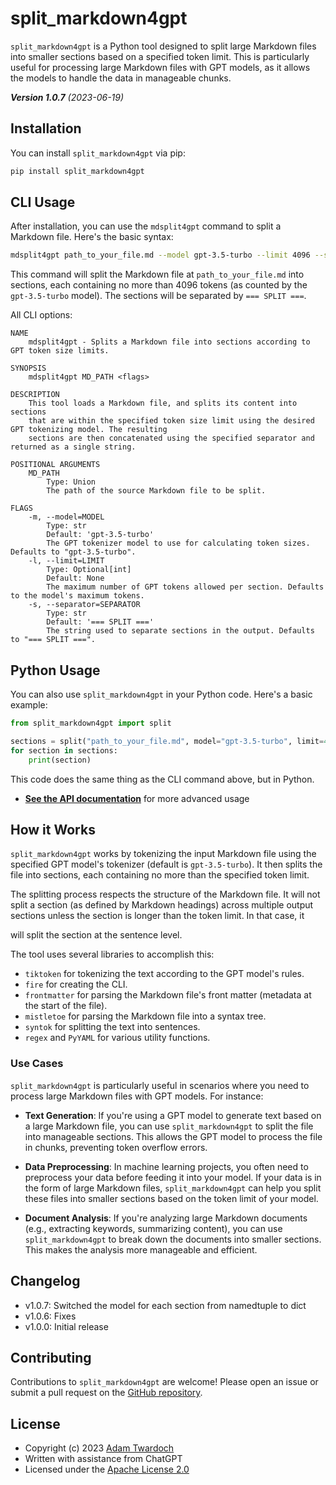 # split_markdown4gpt

`split_markdown4gpt` is a Python tool designed to split large Markdown files into smaller sections based on a specified token limit. This is particularly useful for processing large Markdown files with GPT models, as it allows the models to handle the data in manageable chunks.

_**Version 1.0.7** (2023-06-19)_

## Installation

You can install `split_markdown4gpt` via pip:

```bash
pip install split_markdown4gpt
```

## CLI Usage

After installation, you can use the `mdsplit4gpt` command to split a Markdown file. Here's the basic syntax:

```bash
mdsplit4gpt path_to_your_file.md --model gpt-3.5-turbo --limit 4096 --separator "=== SPLIT ==="
```

This command will split the Markdown file at `path_to_your_file.md` into sections, each containing no more than 4096 tokens (as counted by the `gpt-3.5-turbo` model). The sections will be separated by `=== SPLIT ===`.

All CLI options:

```
NAME
    mdsplit4gpt - Splits a Markdown file into sections according to GPT token size limits.

SYNOPSIS
    mdsplit4gpt MD_PATH <flags>

DESCRIPTION
    This tool loads a Markdown file, and splits its content into sections
    that are within the specified token size limit using the desired GPT tokenizing model. The resulting
    sections are then concatenated using the specified separator and returned as a single string.

POSITIONAL ARGUMENTS
    MD_PATH
        Type: Union
        The path of the source Markdown file to be split.

FLAGS
    -m, --model=MODEL
        Type: str
        Default: 'gpt-3.5-turbo'
        The GPT tokenizer model to use for calculating token sizes. Defaults to "gpt-3.5-turbo".
    -l, --limit=LIMIT
        Type: Optional[int]
        Default: None
        The maximum number of GPT tokens allowed per section. Defaults to the model's maximum tokens.
    -s, --separator=SEPARATOR
        Type: str
        Default: '=== SPLIT ==='
        The string used to separate sections in the output. Defaults to "=== SPLIT ===".
```

## Python Usage

You can also use `split_markdown4gpt` in your Python code. Here's a basic example:

```python
from split_markdown4gpt import split

sections = split("path_to_your_file.md", model="gpt-3.5-turbo", limit=4096)
for section in sections:
    print(section)
```

This code does the same thing as the CLI command above, but in Python.

- **[See the API documentation](https://twardoch.github.io/split-markdown4gpt/API.html)** for more advanced usage

## How it Works

`split_markdown4gpt` works by tokenizing the input Markdown file using the specified GPT model's tokenizer (default is `gpt-3.5-turbo`). It then splits the file into sections, each containing no more than the specified token limit.

The splitting process respects the structure of the Markdown file. It will not split a section (as defined by Markdown headings) across multiple output sections unless the section is longer than the token limit. In that case, it

will split the section at the sentence level.

The tool uses several libraries to accomplish this:

- `tiktoken` for tokenizing the text according to the GPT model's rules.
- `fire` for creating the CLI.
- `frontmatter` for parsing the Markdown file's front matter (metadata at the start of the file).
- `mistletoe` for parsing the Markdown file into a syntax tree.
- `syntok` for splitting the text into sentences.
- `regex` and `PyYAML` for various utility functions.

### Use Cases

`split_markdown4gpt` is particularly useful in scenarios where you need to process large Markdown files with GPT models. For instance:

- **Text Generation**: If you're using a GPT model to generate text based on a large Markdown file, you can use `split_markdown4gpt` to split the file into manageable sections. This allows the GPT model to process the file in chunks, preventing token overflow errors.

- **Data Preprocessing**: In machine learning projects, you often need to preprocess your data before feeding it into your model. If your data is in the form of large Markdown files, `split_markdown4gpt` can help you split these files into smaller sections based on the token limit of your model.

- **Document Analysis**: If you're analyzing large Markdown documents (e.g., extracting keywords, summarizing content), you can use `split_markdown4gpt` to break down the documents into smaller sections. This makes the analysis more manageable and efficient.

## Changelog

- v1.0.7: Switched the model for each section from namedtuple to dict
- v1.0.6: Fixes
- v1.0.0: Initial release

## Contributing

Contributions to `split_markdown4gpt` are welcome! Please open an issue or submit a pull request on the [GitHub repository](https://github.com/twardoch/split-markdown4gpt).

## License

- Copyright (c) 2023 [Adam Twardoch](./AUTHORS.md)
- Written with assistance from ChatGPT
- Licensed under the [Apache License 2.0](./LICENSE.txt)<a id="split_markdown4gpt"></a>

